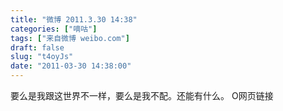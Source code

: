 ```yaml
---
title: "微博 2011.3.30 14:38"
categories: ["嘀咕"]
tags: ["来自微博 weibo.com"]
draft: false
slug: "t4oyJs"
date: "2011-03-30 14:38:00"
---
```


<p>要么是我跟这世界不一样，要么是我不配。还能有什么。 O网页链接 ​​​​</p>
